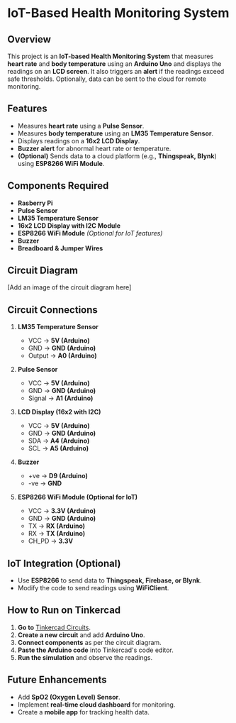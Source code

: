 # IoT-Based Health Monitoring System

## Overview
This project is an **IoT-based Health Monitoring System** that measures **heart rate** and **body temperature** using an **Arduino Uno** and displays the readings on an **LCD screen**. It also triggers an **alert** if the readings exceed safe thresholds. Optionally, data can be sent to the cloud for remote monitoring.

## Features
- Measures **heart rate** using a **Pulse Sensor**.
- Measures **body temperature** using an **LM35 Temperature Sensor**.
- Displays readings on a **16x2 LCD Display**.
- **Buzzer alert** for abnormal heart rate or temperature.
- **(Optional)** Sends data to a cloud platform (e.g., **Thingspeak, Blynk**) using **ESP8266 WiFi Module**.

## Components Required
- **Rasberry Pi**
- **Pulse Sensor**
- **LM35 Temperature Sensor**
- **16x2 LCD Display with I2C Module**
- **ESP8266 WiFi Module** *(Optional for IoT features)*
- **Buzzer**
- **Breadboard & Jumper Wires**

## Circuit Diagram
[Add an image of the circuit diagram here]

## Circuit Connections
1. **LM35 Temperature Sensor**
   - VCC → **5V (Arduino)**
   - GND → **GND (Arduino)**
   - Output → **A0 (Arduino)**

2. **Pulse Sensor**
   - VCC → **5V (Arduino)**
   - GND → **GND (Arduino)**
   - Signal → **A1 (Arduino)**

3. **LCD Display (16x2 with I2C)**
   - VCC → **5V (Arduino)**
   - GND → **GND (Arduino)**
   - SDA → **A4 (Arduino)**
   - SCL → **A5 (Arduino)**

4. **Buzzer**
   - +ve → **D9 (Arduino)**
   - -ve → **GND**

5. **ESP8266 WiFi Module (Optional for IoT)**
   - VCC → **3.3V (Arduino)**
   - GND → **GND (Arduino)**
   - TX → **RX (Arduino)**
   - RX → **TX (Arduino)**
   - CH_PD → **3.3V**

## IoT Integration (Optional)
- Use **ESP8266** to send data to **Thingspeak, Firebase, or Blynk**.
- Modify the code to send readings using **WiFiClient**.

## How to Run on Tinkercad
1. **Go to** [Tinkercad Circuits](https://www.tinkercad.com/).
2. **Create a new circuit** and add **Arduino Uno**.
3. **Connect components** as per the circuit diagram.
4. **Paste the Arduino code** into Tinkercad's code editor.
5. **Run the simulation** and observe the readings.

## Future Enhancements
- Add **SpO2 (Oxygen Level) Sensor**.
- Implement **real-time cloud dashboard** for monitoring.
- Create a **mobile app** for tracking health data.
